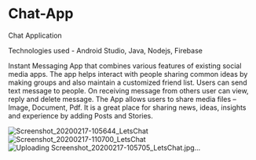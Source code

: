 # Chat-App
Chat Application

Technologies used - Android Studio, Java, Nodejs, Firebase

Instant Messaging App that combines various features of existing social media apps. 
The app helps interact with people sharing common ideas by making groups and also maintain a customized friend list.
Users can send text message to people. 
On receiving message from others user can view, reply and delete message. 
The App allows users to share media files – Image, Document, Pdf.
It is a great place for sharing news, ideas, insights and experience by adding Posts and Stories.


![Screenshot_20200217-105644_LetsChat](https://user-images.githubusercontent.com/93287801/139291696-68c03e18-e091-45b6-b7fc-7dc4797fa139.jpg) ![Screenshot_20200217-110700_LetsChat](https://user-images.githubusercontent.com/93287801/139291843-2083c56c-9e82-460c-b3d1-3f8325b12a6d.jpg) ![Uploading Screenshot_20200217-105705_LetsChat.jpg…]() 

